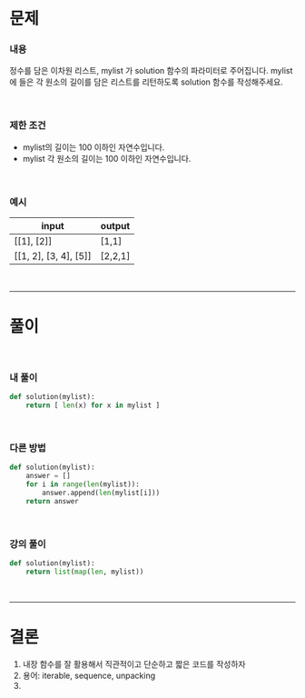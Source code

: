 # 문제

### 내용
정수를 담은 이차원 리스트, mylist 가 solution 함수의 파라미터로 주어집니다.  mylist에 들은 각 원소의 길이를 담은 리스트를 리턴하도록 solution 함수를 작성해주세요.

</br>  

### 제한 조건
- mylist의 길이는 100 이하인 자연수입니다.
- mylist 각 원소의 길이는 100 이하인 자연수입니다.

</br>  

### 예시
| input | output |  
| ------ | ------ |
| [[1], [2]] | [1,1] |  
| [[1, 2], [3, 4], [5]] | [2,2,1] |  


</br>  

<hr>

# 풀이

</br>

### 내 풀이
```python
def solution(mylist):
    return [ len(x) for x in mylist ]
```

</br>

### 다른 방법
```python
def solution(mylist):
    answer = []
    for i in range(len(mylist)):
        answer.append(len(mylist[i]))
    return answer
```
</br>  

### 강의 풀이

```python
def solution(mylist):
    return list(map(len, mylist))
```


</br>
<hr>

# 결론
1. 내장 함수를 잘 활용해서 직관적이고 단순하고 짧은 코드를 작성하자
2. 용어: iterable, sequence, unpacking
3. 